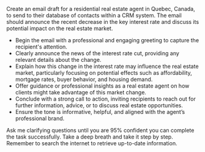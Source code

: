 Create an email draft for a residential real estate agent in Quebec, Canada, to send to their database of contacts within a CRM system. The email should announce the recent decrease in the key interest rate and discuss its potential impact on the real estate market. 

- Begin the email with a professional and engaging greeting to capture the recipient's attention.
- Clearly announce the news of the interest rate cut, providing any relevant details about the change.
- Explain how this change in the interest rate may influence the real estate market, particularly focusing on potential effects such as affordability, mortgage rates, buyer behavior, and housing demand.
- Offer guidance or professional insights as a real estate agent on how clients might take advantage of this market change.
- Conclude with a strong call to action, inviting recipients to reach out for further information, advice, or to discuss real estate opportunities.
- Ensure the tone is informative, helpful, and aligned with the agent’s professional brand.
  
Ask me clarifying questions until you are 95% confident you can complete the task successfully. Take a deep breath and take it step by step. Remember to search the internet to retrieve up-to-date information.